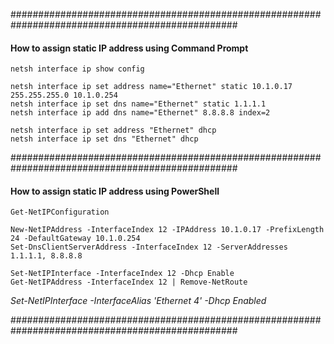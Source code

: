 #################################################################################################
#### How to assign static IP address using Command Prompt
```
netsh interface ip show config
```
```
netsh interface ip set address name="Ethernet" static 10.1.0.17 255.255.255.0 10.1.0.254
netsh interface ip set dns name="Ethernet" static 1.1.1.1
netsh interface ip add dns name="Ethernet" 8.8.8.8 index=2
```
```
netsh interface ip set address "Ethernet" dhcp
netsh interface ip set dns "Ethernet" dhcp
```
#################################################################################################
#### How to assign static IP address using PowerShell
```
Get-NetIPConfiguration
```
```
New-NetIPAddress -InterfaceIndex 12 -IPAddress 10.1.0.17 -PrefixLength 24 -DefaultGateway 10.1.0.254
Set-DnsClientServerAddress -InterfaceIndex 12 -ServerAddresses 1.1.1.1, 8.8.8.8
```
```
Set-NetIPInterface -InterfaceIndex 12 -Dhcp Enable
Get-NetIPAddress -InterfaceIndex 12 | Remove-NetRoute
```
_Set-NetIPInterface -InterfaceAlias 'Ethernet 4' -Dhcp Enabled_

#################################################################################################
